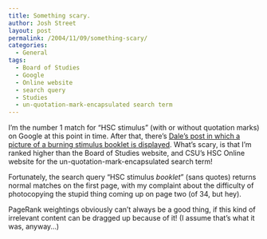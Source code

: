```yaml
---
title: Something scary.
author: Josh Street
layout: post
permalink: /2004/11/09/something-scary/
categories:
  - General
tags:
  - Board of Studies
  - Google
  - Online website
  - search query
  - Studies
  - un-quotation-mark-encapsulated search term
---
```

I&#8217;m the number 1 match for &#8220;HSC stimulus&#8221; (with or without quotation marks) on Google at this point in time. After that, there&#8217;s [Dale&#8217;s post in which a picture of a burning stimulus booklet is displayed][1]. What&#8217;s scary, is that I&#8217;m ranked higher than the Board of Studies website, and CSU&#8217;s HSC Online website for the un-quotation-mark-encapsulated search term!

Fortunately, the search query &#8220;HSC stimulus *booklet*&#8221; (sans quotes) returns normal matches on the first page, with my complaint about the difficulty of photocopying the stupid thing coming up on page two (of 34, but hey).

PageRank weightings obviously can&#8217;t always be a good thing, if this kind of irrelevant content can be dragged up because of it! (I assume that&#8217;s what it was, anyway&#8230;)

 [1]: http://blog.dalegroup.net/archive/blog/newsid/184